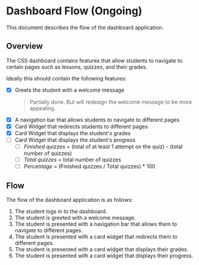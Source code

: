 # Dashboard Flow (Ongoing)

This document describes the flow of the dashboard application.

## Overview

The CSS dashboard contains features that allow students to navigate to certain pages such as lessons, quizzes, and their grades.

Ideally this should contain the following features:

- [x] Greets the student with a welcome message
    > Partially done. But will redesign the welcome message to be more appealing.
- [x] A navigation bar that allows students to navigate to different pages
- [x] Card Widget that redirects students to different pages
- [x] Card Widget that displays the student's grades
- [ ] Card Widget that displays the student's progress
  - [ ] _Finished quizzes_ = (total of at least 1 attempt on the quiz) - (total number of quizzes)
  - [ ] _Total quizzes_ = total number of quizzes
  - [ ] _Percentage_ = (Finished quizzes / Total quizzes) \* 100

## Flow

The flow of the dashboard application is as follows:

1. The student logs in to the dashboard.
2. The student is greeted with a welcome message.
3. The student is presented with a navigation bar that allows them to navigate to different pages.
4. The student is presented with a card widget that redirects them to different pages.
5. The student is presented with a card widget that displays their grades.
6. The student is presented with a card widget that displays their progress.

